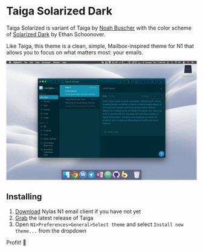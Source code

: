 # Taiga Solarized Dark

Taiga Solarized is variant of Taiga by [Noah Buscher](https://github.com/noahbuscher/N1-Taiga) with the color scheme of [Solarized Dark](http://ethanschoonover.com/solarized) by Ethan Schoonover.

Like Taiga, this theme is a clean, simple, Mailbox-inspired theme for N1 that allows you to focus on what matters most: your emails.

![](./preview.jpg)

## Installing

1. [Download](https://nylas.com/n1) Nylas N1 email client if you have not yet
2. [Grab](https://github.com/noahbuscher/N1-Taiga/releases) the latest release of Taiga
3. Open `N1>Preferences>General>Select theme` and select `Install new theme...` from the dropdown

Profit! :money_with_wings:
